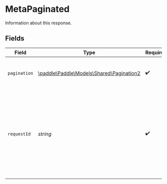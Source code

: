 # MetaPaginated

Information about this response.


## Fields

| Field                                                                                                                      | Type                                                                                                                       | Required                                                                                                                   | Description                                                                                                                | Example                                                                                                                    |
| -------------------------------------------------------------------------------------------------------------------------- | -------------------------------------------------------------------------------------------------------------------------- | -------------------------------------------------------------------------------------------------------------------------- | -------------------------------------------------------------------------------------------------------------------------- | -------------------------------------------------------------------------------------------------------------------------- |
| `pagination`                                                                                                               | [\paddle\Paddle\Models\Shared\Pagination2](../../models/shared/Pagination2.md)                                             | :heavy_check_mark:                                                                                                         | Keys used for working with paginated results.                                                                              |                                                                                                                            |
| `requestId`                                                                                                                | *string*                                                                                                                   | :heavy_check_mark:                                                                                                         | Unique ID for the request relating to this response. Provide this when contacting Paddle support about a specific request. | b15ec92e-8688-40d4-a04d-f44cbec93355                                                                                       |